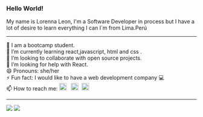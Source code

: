 ### Hello World!

My name is Lorenna Leon, I'm a Software Developer in process but I have a lot of desire to learn everything I can
I´m from Lima.Perú

----

   :telescope: I am a bootcamp student.   
   :seedling: I’m currently learning react,javascript, html and css .  
   :mag_right: I’m looking to collaborate with open source projects.   
   :thinking: I’m looking for help with React.   
   :smile: Pronouns: she/her   
   :zap: Fun fact: I would like to have a web development company :computer:   
   :mailbox: How to reach me:       <a href="https://www.linkedin.com/in/lorenna-le%C3%B3n-huam%C3%A1n-232351157/">
<img src="https://github.com/piratelicorne/piratelicorne/blob/master/icons/in-24.png" width="20px"></a> &nbsp;
<a href="https://www.youtube.com/channel/UCYhBpwaeWH3GGqm7yRN330Q?view_as=subscriber">
<img src="https://github.com/piratelicorne/piratelicorne/blob/master/icons/yt-24.png" width="20px"></a>&nbsp;
<a href="https://twitter.com/LowyEv">
<img src="https://github.com/piratelicorne/piratelicorne/blob/master/icons/tw-24.png" width="20px"></a>

----

![](https://github-readme-stats.vercel.app/api?username=lorennaleon&show_icons=true&theme=buefy)
![](https://github-readme-stats.vercel.app/api/top-langs/?username=lorennaleon&hide=jupyter%20notebook&layout=compact)
